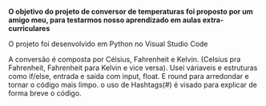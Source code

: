 **O objetivo do projeto de conversor de temperaturas foi proposto por um amigo meu, para testarmos nosso aprendizado em aulas extra-curriculares**

O projeto foi desenvolvido em Python no Visual Studio Code

A conversão é composta por Célsius, Fahrenheit e Kelvin. (Celsius pra Fahrenheit, Fahrenheit para Kelvin e vice versa). 
Usei váriaveis e estruturas como if/else, entrada e saida com input, float. E round para arredondar e tornar o código mais limpo. o uso de Hashtags(#) é visado para explicar de forma breve o código.
